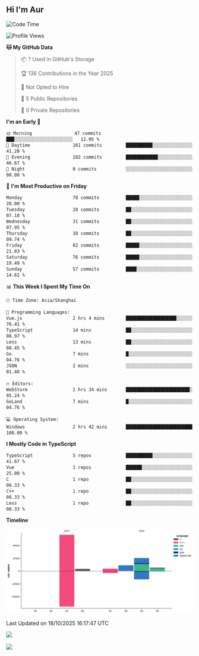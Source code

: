 ## Hi I'm Aur

 <!--START_SECTION:waka-->
![Code Time](http://img.shields.io/badge/Code%20Time-63%20hrs%2043%20mins-blue)

![Profile Views](http://img.shields.io/badge/Profile%20Views-7-blue)

**🐱 My GitHub Data** 

> 📦 ? Used in GitHub's Storage 
 > 
> 🏆 136 Contributions in the Year 2025
 > 
> 🚫 Not Opted to Hire
 > 
> 📜 5 Public Repositories 
 > 
> 🔑 0 Private Repositories 
 > 
**I'm an Early 🐤** 

```text
🌞 Morning                47 commits          ███░░░░░░░░░░░░░░░░░░░░░░   12.05 % 
🌆 Daytime                161 commits         ██████████░░░░░░░░░░░░░░░   41.28 % 
🌃 Evening                182 commits         ████████████░░░░░░░░░░░░░   46.67 % 
🌙 Night                  0 commits           ░░░░░░░░░░░░░░░░░░░░░░░░░   00.00 % 
```
📅 **I'm Most Productive on Friday** 

```text
Monday                   78 commits          █████░░░░░░░░░░░░░░░░░░░░   20.00 % 
Tuesday                  28 commits          ██░░░░░░░░░░░░░░░░░░░░░░░   07.18 % 
Wednesday                31 commits          ██░░░░░░░░░░░░░░░░░░░░░░░   07.95 % 
Thursday                 38 commits          ██░░░░░░░░░░░░░░░░░░░░░░░   09.74 % 
Friday                   82 commits          █████░░░░░░░░░░░░░░░░░░░░   21.03 % 
Saturday                 76 commits          █████░░░░░░░░░░░░░░░░░░░░   19.49 % 
Sunday                   57 commits          ████░░░░░░░░░░░░░░░░░░░░░   14.62 % 
```


📊 **This Week I Spent My Time On** 

```text
🕑︎ Time Zone: Asia/Shanghai

💬 Programming Languages: 
Vue.js                   2 hrs 4 mins        ███████████████████░░░░░░   76.41 % 
TypeScript               14 mins             ██░░░░░░░░░░░░░░░░░░░░░░░   08.97 % 
Less                     13 mins             ██░░░░░░░░░░░░░░░░░░░░░░░   08.45 % 
Go                       7 mins              █░░░░░░░░░░░░░░░░░░░░░░░░   04.76 % 
JSON                     2 mins              ░░░░░░░░░░░░░░░░░░░░░░░░░   01.40 % 

🔥 Editors: 
WebStorm                 2 hrs 34 mins       ████████████████████████░   95.24 % 
GoLand                   7 mins              █░░░░░░░░░░░░░░░░░░░░░░░░   04.76 % 

💻 Operating System: 
Windows                  2 hrs 42 mins       █████████████████████████   100.00 % 
```

**I Mostly Code in TypeScript** 

```text
TypeScript               5 repos             ██████████░░░░░░░░░░░░░░░   41.67 % 
Vue                      3 repos             ██████░░░░░░░░░░░░░░░░░░░   25.00 % 
C                        1 repo              ██░░░░░░░░░░░░░░░░░░░░░░░   08.33 % 
C++                      1 repo              ██░░░░░░░░░░░░░░░░░░░░░░░   08.33 % 
Less                     1 repo              ██░░░░░░░░░░░░░░░░░░░░░░░   08.33 % 
```



**Timeline**

![Lines of Code chart](https://raw.githubusercontent.com/ImAurs/ImAurs/main/assets/bar_graph.png)


 Last Updated on 18/10/2025 16:17:47 UTC
<!--END_SECTION:waka-->

![](https://github-readme-stats.vercel.app/api?username=ImAurs&show_icons=true&include_all_commits=true&include_orgs=true&count_private=true)

![](https://github-readme-stats.vercel.app/api/top-langs/?username=ImAurs&layout=compact)
